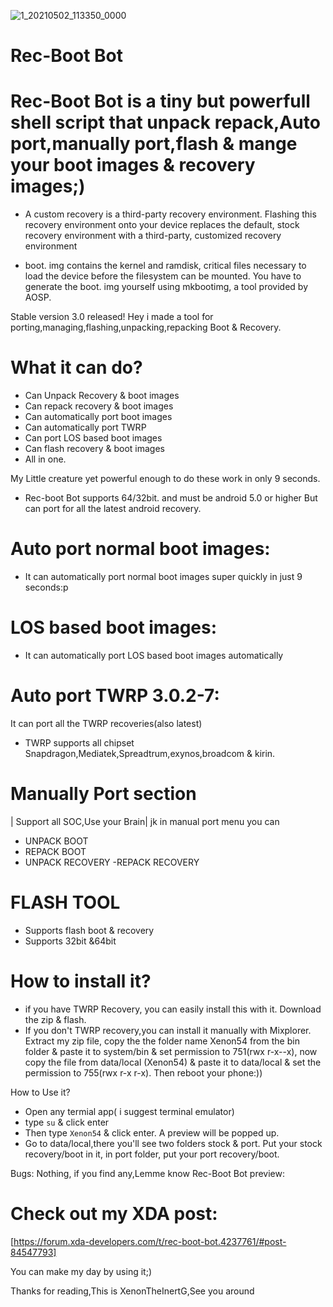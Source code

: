 ![1_20210502_113350_0000](https://user-images.githubusercontent.com/78007167/117167512-21252600-ade9-11eb-96ff-fc33615cb7d0.png)


# Rec-Boot Bot
# Rec-Boot Bot is a tiny but powerfull shell script that unpack repack,Auto port,manually port,flash & mange your boot images & recovery images;)

- A custom recovery is a third-party recovery environment. Flashing this recovery environment onto your device replaces the default, stock recovery environment with a third-party, customized recovery environment


- boot. img contains the kernel and ramdisk, critical files necessary to load the device before the filesystem can be mounted. You have to generate the boot. img yourself using mkbootimg, a tool provided by AOSP.



Stable version 3.0 released!
Hey i made a tool for porting,managing,flashing,unpacking,repacking Boot & Recovery.

# What it can do?
>
- Can Unpack Recovery & boot images
- Can repack recovery & boot images
- Can automatically port boot images
- Can automatically port TWRP
- Can port LOS based boot images
- Can flash recovery & boot images
- All in one.

My Little creature yet powerful enough to do these work in only 9 seconds.

- Rec-boot Bot supports 64/32bit. and must be android 5.0 or higher But can port for all the latest android recovery.

# Auto port normal boot images:
- It can automatically port normal boot images super quickly in just 9 seconds:p

# LOS based boot images:
- It can automatically port LOS based boot images automatically

# Auto port TWRP 3.0.2-7:
It can port all the TWRP recoveries(also latest) 
- TWRP supports all chipset
Snapdragon,Mediatek,Spreadtrum,exynos,broadcom & kirin.

# Manually Port section
| Support all SOC,Use your Brain|
jk
in manual port menu you can
- UNPACK BOOT
- REPACK BOOT
- UNPACK RECOVERY
-REPACK RECOVERY

# FLASH TOOL
- Supports flash boot & recovery 
- Supports 32bit &64bit


# How to install it?
- if you have TWRP Recovery, you can easily install this with it. Download the zip & flash.
- If you don't TWRP recovery,you can install it manually with Mixplorer. Extract my zip file, copy the the folder name Xenon54 from the bin folder & paste it to system/bin & set permission to 751(rwx r-x--x), now copy the file from data/local (Xenon54) & paste it to data/local & set the permission to 755(rwx r-x r-x). Then reboot your phone:))

How to Use it?
- Open any termial app( i suggest terminal emulator)
- type `su` & click enter
- Then type `Xenon54` & click enter.
A preview will be popped up.
- Go to data/local,there you'll see two folders stock & port. Put your stock recovery/boot in it, in port folder, put your port recovery/boot.

Bugs: Nothing, if you find any,Lemme know
Rec-Boot Bot preview:
# Check out my XDA post:
[https://forum.xda-developers.com/t/rec-boot-bot.4237761/#post-84547793]

You can make my day by using it;)

Thanks for reading,This is XenonTheInertG,See you around

